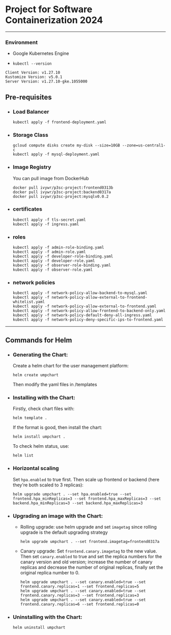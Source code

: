 # Project for Software Containerization 2024

---

### Environment

- Google Kubernetes Engine

- `kubectl --version`

```shell
Client Version: v1.27.10
Kustomize Version: v5.0.1
Server Version: v1.27.10-gke.1055000
```

## Pre-requisites

- ### Load Balancer

  ```
  kubectl apply -f frontend-deployment.yaml
  ```

- ### Storage Class

  ```
  gcloud compute disks create my-disk --size=10GB --zone=us-central1-c
  kubectl apply -f mysql-deployment.yaml
  ```

- ### Image Registry

  You can pull image from DockerHub

  ```
  docker pull ivywr/p3sc-project:frontend0313b
  docker pull ivywr/p3sc-project:backend0317a
  docker pull ivywr/p3sc-project:mysqlv0.0.2
  ```

- ### certificates

  ```
  kubectl apply -f tls-secret.yaml
  kubectl apply -f ingress.yaml
  ```

- ### roles

  ```
  kubectl apply -f admin-role-binding.yaml
  kubectl apply -f admin-role.yaml
  kubectl apply -f developer-role-binding.yaml
  kubectl apply -f developer-role.yaml
  kubectl apply -f observer-role-binding.yaml
  kubectl apply -f observer-role.yaml
  ```

- ### network policies

  ```
  kubectl apply -f network-policy-allow-backend-to-mysql.yaml
  kubectl apply -f network-policy-allow-external-to-frontend-whitelist.yaml
  kubectl apply -f network-policy-allow-external-to-frontend.yaml
  kubectl apply -f network-policy-allow-frontend-to-backend-only.yaml
  kubectl apply -f network-policy-default-deny-all-ingress.yaml
  kubectl apply -f network-policy-deny-specific-ips-to-frontend.yaml
  ```



---

## Commands for Helm

- ### Generating the Chart: 

  Create a helm chart for the user management platform:

  ```
  helm create umpchart
  ```

  Then modify the yaml files in /templates

  

- ### Installing with the Chart:

  Firstly, check chart files with:

  ```
  helm template .
  ```

  If the format is good, then install the chart:

  ```
  helm install umpchart .
  ```

  To check helm status, use:

  ```
  helm list
  ```

  

- ### Horizontal scaling

  Set `hpa.enabled` to true first. Then scale up frontend or backend (here they're both scaled to 3 replicas):

  ```
  helm upgrade umpchart . --set hpa.enabled=true --set frontend.hpa_minReplicas=3 --set frontend.hpa_maxReplicas=3 --set backend.hpa_minReplicas=3 --set backend.hpa_maxReplicas=3
  ```

  

- ### Upgrading an image with the Chart:

  - Rolling upgrade: use helm upgrade and set `imagetag` since rolling upgrade is the default upgrading strategy

    ```
    helm upgrade umpchart . --set frontend.imagetag=frontend0317a
    ```

  - Canary upgrade: Set `frontend.canary.imagetag` to the new value. Then set `canary.enabled` to true and set the replica numbers for the canary version and old version; increase the number of canary replicas and decrease the number of original replicas, finally set the original replica number to 0.

    ```
    helm upgrade umpchart . --set canary.enabled=true --set frontend.canary.replicas=1 --set frontend.replicas=5
    helm upgrade umpchart . --set canary.enabled=true --set frontend.canary.replicas=3 --set frontend.replicas=3
    helm upgrade umpchart . --set canary.enabled=true --set frontend.canary.replicas=6 --set frontend.replicas=0
    ```

    

- ### Uninstalling with the Chart:

  ```
  helm uninstall umpchart
  ```
